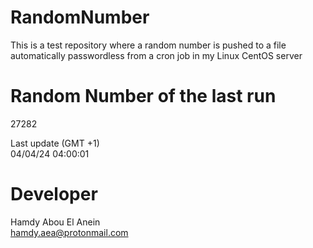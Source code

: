 # RandomNumber    
This is a test repository where a random number is pushed to a file automatically passwordless from a cron job in my Linux CentOS server    
# Random Number of the last run   
27282
      
Last update (GMT +1)    
04/04/24 04:00:01
# Developer    
Hamdy Abou El Anein   
hamdy.aea@protonmail.com
